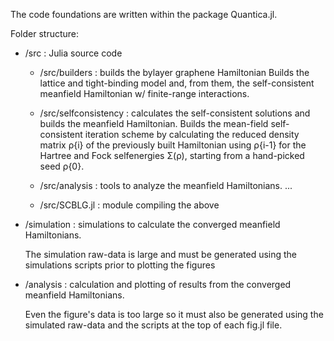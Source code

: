 The code foundations are written within the package Quantica.jl. 

Folder structure:

- /src : Julia source code

    - /src/builders : builds the bylayer graphene Hamiltonian
        Builds the lattice and tight-binding model and, from them, the self-consistent meanfield Hamiltonian w/ finite-range interactions.

    - /src/selfconsistency : calculates the self-consistent solutions and builds the meanfield Hamiltonian. 
        Builds the mean-field self-consistent iteration scheme by calculating the reduced density matrix ρ{i} of the previously built Hamiltonian using ρ{i-1} for the Hartree and Fock selfenergies Σ(ρ), starting from a hand-picked seed ρ{0}.

    - /src/analysis : tools to analyze the meanfield Hamiltonians.
        ...

    - /src/SCBLG.jl : module compiling the above

- /simulation : simulations to calculate the converged meanfield Hamiltonians.

    The simulation raw-data is large and must be generated using the simulations scripts prior to plotting the figures

- /analysis : calculation and plotting of results from the converged meanfield Hamiltonians.

    Even the figure's data is too large so it must also be generated using the simulated raw-data and the scripts at the top of each fig.jl file.